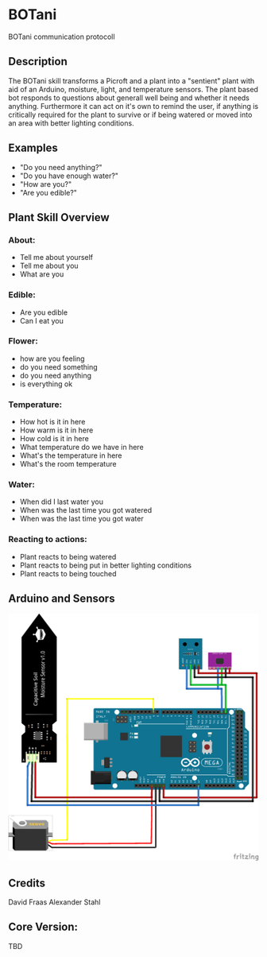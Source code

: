 # BOTani
BOTani communication protocoll

## Description 
The BOTani skill transforms a Picroft and a plant into a "sentient" plant with aid of an Arduino, moisture,
light, and temperature sensors. The plant based bot responds to questions about generall well being and
whether it needs anything. Furthermore it can act on it's own to remind the user, if anything is
critically required for the plant to survive or if being watered or moved into an area with better lighting conditions.

## Examples 
* "Do you need anything?"
* "Do you have enough water?"
* "How are you?"
* "Are you edible?"

## Plant Skill Overview
### About:
* Tell me about yourself
* Tell me about you
* What are you
### Edible:
* Are you edible
* Can I eat you
### Flower:
* how are you feeling
* do you need something
* do you need anything
* is everything ok
### Temperature:
* How hot is it in here
* How warm is it in here
* How cold is it in here
* What temperature do we have in here
* What's the temperature in here
* What's the room temperature
### Water:
* When did I last water you
* When was the last time you got watered
* When was the last time you got water
### Reacting to actions:
* Plant reacts to being watered
* Plant reacts to being put in better lighting conditions
* Plant reacts to being touched
## Arduino and Sensors
![Image](https://github.com/Kopsi/flower-bot-skill/blob/master/Images/PlantBot_Arduino_bb.png)

## Credits 
David Fraas
Alexander Stahl

## Core Version:
TBD
